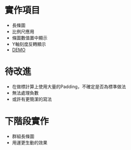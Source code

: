 
# 實作項目
- 長條圖
- 比例尺應用
- 條圖數值置中顯示
- Y軸刻度反轉顯示
- [DEMO](https://htmlpreview.github.io/?https://github.com/LezardYeh/D3js-practice/blob/master/bar%20chart/index.html)

# 待改進
- 在做標計算上使用大量的Padding，不確定是否為標準做法
- 無法處理負數
- 或許有更簡潔的寫法

# 下階段實作
- 群組長條圖
- 用運更生動的效果




